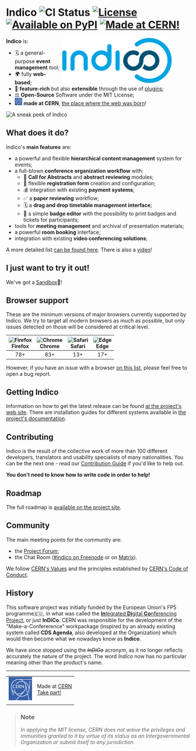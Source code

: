 # Indico ![CI Status](https://github.com/indico/indico/workflows/CI/badge.svg) [![License](https://img.shields.io/github/license/indico/indico.svg)](https://github.com/indico/indico/blob/master/LICENSE) [![Available on PyPI](https://img.shields.io/pypi/v/indico.svg)](https://pypi.python.org/pypi/indico/) [![Made at CERN!](https://img.shields.io/badge/CERN-Open%20Source-%232980b9.svg)](https://home.cern)

<img src="https://github.com/indico/indico/raw/master/indico/web/static/images/logo_indico.png"
     align="right"
     width="300"
     style="width: 300px; float: right; margin-right: 50px;">

**Indico** is:
 * 🗓 a general-purpose **event management** tool;
 * 🌍 fully **web-based**;
 * 🧩 **feature-rich** but also **extensible** through the use of [plugins](https://docs.getindico.io/en/stable/plugins/);
 * ⚖️ **Open-Source** Software under the MIT License;
 * <img src="https://raw.githubusercontent.com/indico/assets/master/cern_badge.png" width="20"> **made at CERN**, [the place where the web was born](https://home.cern/science/computing/birth-web)!

![A sneak peek of Indico](https://raw.githubusercontent.com/pferreir/indico/new-readme/sneakpeek.gif)

## What does it do?
Indico's **main features** are:
 * a powerful and flexible **hierarchical content management** system for events;
 * a full-blown **conference organization workflow** with:
   - 📢 **Call for Abstracts** and **abstract reviewing** modules;
   - 📝 flexible **registration form** creation and configuration;
   - 💰 integration with existing **payment systems**;
   - ✅ a **paper reviewing** workflow;
   - 🗓 a **drag and drop timetable management interface**;
   - 🎫 a simple **badge editor** with the possibility to print badges and tickets for participants;
 * tools for **meeting management** and archival of presentation materials;
 * a powerful **room booking** interface;
 * integration with existing **video conferencing solutions**;

A more detailed list [can be found here](https://getindico.io/features/). There is also a [video](https://www.youtube.com/watch?v=yo8rgg9dOcc)!

## I just want to try it out!

We've got a [Sandbox](https://sandbox.getindico.io)🧪!

## Browser support

These are the minimum versions of major browsers currently supported by Indico. We try to target all modern browsers as
much as possible, but only issues detected on those will be considered at critical level.

<!-- BROWSERS - this is all machine-generated! Don't change it. -->
| <img src="https://raw.githubusercontent.com/alrra/browser-logos/master/src/firefox/firefox_48x48.png" alt="Firefox" width="24px" height="24px" /><br>Firefox | <img src="https://raw.githubusercontent.com/alrra/browser-logos/master/src/chrome/chrome_48x48.png" alt="Chrome" width="24px" height="24px" /><br>Chrome | <img src="https://raw.githubusercontent.com/alrra/browser-logos/master/src/safari/safari_48x48.png" alt="Safari" width="24px" height="24px" /><br>Safari | <img src="https://raw.githubusercontent.com/alrra/browser-logos/master/src/edge/edge_48x48.png" alt="Edge" width="24px" height="24px" /><br>Edge |
|:---------:|:---------:|:---------:|:---------:|
| 78+ | 83+ | 13+ | 17+ |

However, if you have an issue with a browser [on this list](https://browserl.ist/?q=and_chr%2084%2C%20and_ff%2068%2C%20chrome%2084%2C%20chrome%2083%2C%20chrome%2081%2C%20edge%2084%2C%20edge%2083%2C%20edge%2018%2C%20edge%2017%2C%20firefox%2079%2C%20firefox%2078%2C%20firefox%2077%2C%20firefox%2068%2C%20ios_saf%2013.4-13.5%2C%20ios_saf%2013.3%2C%20safari%2013.1%2C%20safari%2013%2C%20samsung%2011.1-11.2), please feel free to open a bug report.
<!-- ENDBROWSERS -->

## Getting Indico

Information on how to get the latest release can be found [at the project's web site](https://getindico.io/getting-started/).
There are installation guides for different systems available in [the project's documentation](https://docs.getindico.io/en/stable/installation/).

## Contributing

Indico is the result of the collective work of more than 100 different developers, translators and usability
specialists of many nationalities. You can be the next one - read our
[Contribution Guide](https://github.com/indico/indico/blob/master/CONTRIBUTING.md) if you'd like to help out.

**You don't need to know how to write code in order to help!**

## Roadmap

The full roadmap is [available on the project site](https://getindico.io/roadmap/).

## Community

The main meeting points for the community are:
 * the [Project Forum](https://talk.getindico.io);
 * the Chat Room
([#indico on Freenode](https://webchat.freenode.net/?channels=indico) or on [Matrix](https://riot.im/app/#/room/#indico:matrix.org)).

We follow [CERN's Values](https://hr-dep.web.cern.ch/content/cern-values-0) and the principles established by
[CERN's Code of Conduct](https://hr-dep.web.cern.ch/content/code-of-conduct).

## History

This software project was initially funded by the European Union's FP5 programme🇪🇺, in what was called the [**In**tegrated **Di**gital **Co**nferencing Project](https://cordis.europa.eu/project/rcn/61849/factsheet/en), or just **InDiCo**. CERN was responsible for the development of the "Make-a-Confererence" workpackage (inspired by an already existing system called **CDS Agenda**, also developed at the Organization) which would then become what we nowadays know as **Indico**.

We have since stopped using the ~~*InDiCo*~~ acronym, as it no longer reflects accurately the nature of the project. The word *Indico* now has no particular meaning other than the product's name.


---


|||
|-|-|
|<a href="https://home.cern"><img src="https://raw.githubusercontent.com/indico/assets/master/cern_badge.png" width="64"></a>|Made at [CERN](https://home.cern)<br>[Take part!](https://careers.cern/)|
|||

> ### Note
>
> *In applying the MIT license, CERN does not waive the privileges and immunities
> granted to it by virtue of its status as an Intergovernmental Organization
> or submit itself to any jurisdiction.*
